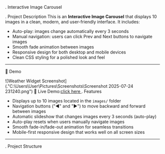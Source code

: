 . Interactive Image Carousel

. Project Description
This is an **Interactive Image Carousel** that displays 10 images in a clean, modern, and user-friendly interface. It includes:

- Auto-play: images change automatically every 3 seconds
- Manual navigation: users can click Prev and Next buttons to navigate images
- Smooth fade animation between images
- Responsive design for both desktop and mobile devices
- Clean CSS styling for a polished look and feel

---
🚀 Demo

![Weather Widget Screenshot](."C:\Users\User\Pictures\Screenshots\Screenshot 2025-07-24 231240.png")
🔗 Live Demo:[click here ](https://interactive-image-carousel.netlify.app/)
. Features

- Displays up to 10 images located in the `images/` folder
- Navigation buttons ("◀" and "▶") to move backward and forward between images
- Automatic slideshow that changes images every 3 seconds (auto-play)
- Auto-play resets when users manually navigate images
- Smooth fade-in/fade-out animation for seamless transitions
- Mobile-first responsive design that works well on all screen sizes

---

. Project Structure

